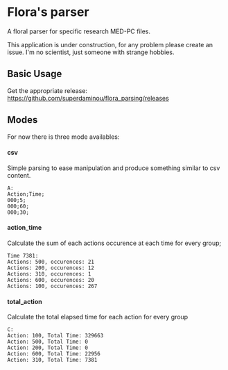 # Flora's parser
A floral parser for specific research MED-PC files. 

This application is under construction, for any problem please create an issue. I'm no scientist, just someone with strange hobbies. 

## Basic Usage
Get the appropriate release: https://github.com/superdaminou/flora_parsing/releases

## Modes 
For now there is three mode availables:

#### csv 
Simple parsing to ease manipulation and produce something similar to csv content.

```
A: 
Action;Time;
000;5;
000;60;
000;30;
```

#### action_time
Calculate the sum of each actions occurence at each time for every group;
```
Time 7381:  
Actions: 500, occurences: 21
Actions: 200, occurences: 12
Actions: 310, occurences: 1
Actions: 600, occurences: 20
Actions: 100, occurences: 267
```

#### total_action
Calculate the total elapsed time for each action for every group
```
C: 
Action: 100, Total Time: 329663
Action: 500, Total Time: 0
Action: 200, Total Time: 0
Action: 600, Total Time: 22956
Action: 310, Total Time: 7381
```
